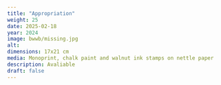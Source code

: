 ```yaml
---
title: "Appropriation"
weight: 25
date: 2025-02-18
year: 2024
image: bwwb/missing.jpg
alt: 
dimensions: 17x21 cm
media: Monoprint, chalk paint and walnut ink stamps on nettle paper
description: Avaliable
draft: false
---
```


